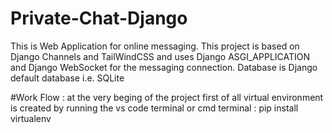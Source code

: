 # Private-Chat-Django
This is Web Application for online messaging. This project is based on Django Channels and TailWindCSS and uses Django ASGI_APPLICATION and Django WebSocket for the messaging connection.  Database is Django default database i.e. SQLite

#Work Flow : at the very beging of the project first of all virtual environment is created by running  the vs code terminal or cmd terminal : pip install virtualenv
